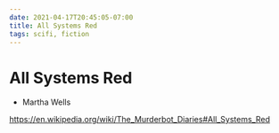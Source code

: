 ```yaml
---
date: 2021-04-17T20:45:05-07:00
title: All Systems Red
tags: scifi, fiction
---
```


# All Systems Red

* Martha Wells

https://en.wikipedia.org/wiki/The_Murderbot_Diaries#All_Systems_Red
